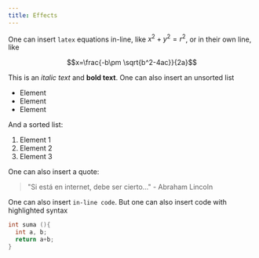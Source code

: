 ```yaml
---
title: Effects
---
```


One can insert `latex` equations in-line, like $x^2+y^2=r^2$, or in their own line, like

$$x=\frac{-b\pm \sqrt{b^2-4ac}}{2a}$$

This is an *italic text* and **bold text**. One can also insert an unsorted list

- Element
- Element
- Element

And a sorted list:

1. Element 1
2. Element 2
3. Element 3

One can also insert a quote:

> "Si está en internet, debe ser cierto..." - Abraham Lincoln

One can also insert `in-line code`. But one can also insert code with highlighted syntax

``` c++
int suma (){
  int a, b;
  return a+b;
}
```
